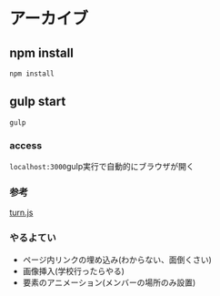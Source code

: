 # アーカイブ

## npm install

```
npm install
```

## gulp start

```
gulp
```

### access
`localhost:3000`gulp実行で自動的にブラウザが開く

### 参考

[turn.js](http://www.turnjs.com/)

### やるよてい

* ページ内リンクの埋め込み(わからない、面倒くさい)
* 画像挿入(学校行ったらやる)
* 要素のアニメーション(メンバーの場所のみ設置)
